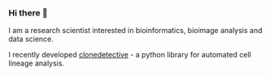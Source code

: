 ### Hi there 👋

I am a research scientist interested in bioinformatics, bioimage analysis and data science.

I recently developed [clonedetective](https://morriso1.github.io/clonedetective/) - a python library for automated cell lineage analysis.
<!--
**morriso1/morriso1** is a ✨ _special_ ✨ repository because its `README.md` (this file) appears on your GitHub profile.

Here are some ideas to get you started:

- 🔭 I’m currently working on ...
- 🌱 I’m currently learning ...
- 👯 I’m looking to collaborate on ...
- 🤔 I’m looking for help with ...
- 💬 Ask me about ...
- 📫 How to reach me: ...
- 😄 Pronouns: ...
- ⚡ Fun fact: ...
-->
